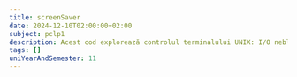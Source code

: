 ```yaml
---
title: screenSaver
date: 2024-12-10T02:00:00+02:00
subject: pclp1
description: Acest cod explorează controlul terminalului UNIX: I/O neblocantă, moduri canonice/non-canonice, eco/fără eco via `termios` și `fcntl`. Implementează întârzieri temporizate, rotații de biți și comenzi ANSI pentru text colorat și poziționarea cursorului.
tags: []
uniYearAndSemester: 11
---
```


